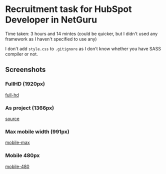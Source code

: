 # Recruitment task for HubSpot Developer in NetGuru

Time taken: 3 hours and 14 mintes (could be quicker, but I didn't used any framework as I haven't specified to use any)

I don't add `style.css` to `.gitignore` as I don't know whether you have SASS compiler or not.

## Screenshots

### FullHD (1920px)
[full-hd](https://raw.githubusercontent.com/KongoPL/netguru-hubspot/master/screenshots/page-1920.png)

### As project (1366px)
[source](https://raw.githubusercontent.com/KongoPL/netguru-hubspot/master/screenshots/page-1366.png)

### Max mobile width (991px)
[mobile-max](https://raw.githubusercontent.com/KongoPL/netguru-hubspot/master/screenshots/page-mobile-max.png)

### Mobile 480px
[mobile-480](https://raw.githubusercontent.com/KongoPL/netguru-hubspot/master/screenshots/page-mobile-480.png)
